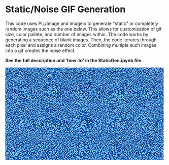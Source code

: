 # Static/Noise GIF Generation

This code uses PIL/Image and imageio to generate "static" or completely random images such as the one below. This allows for customization of gif size, color pallete, and number of images within. The code works by generating a sequence of blank images. Then, the code iterates through each pixel and assigns a random color. Combining multiple such images into a gif creates the noise effect. 

**See the full description and 'how-to' in the StaticGen.ipynb file.**

![SegmentLocal](NoiseExample.gif "Noise")
